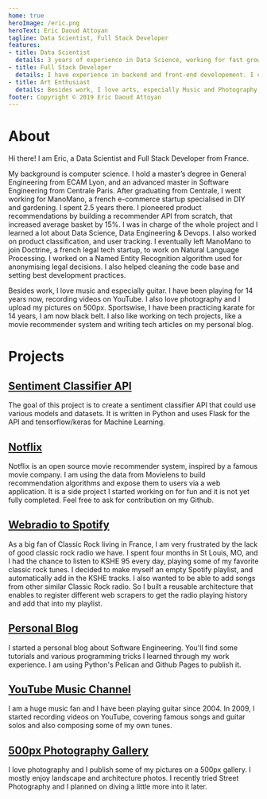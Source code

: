 ```yaml
---
home: true
heroImage: /eric.png
heroText: Eric Daoud Attoyan
tagline: Data Scientist, Full Stack Developer
features:
- title: Data Scientist
  details: 3 years of experience in Data Science, working for fast growing startups. I worked on Recommender Systems and Natural Language Processing.
- title: Full Stack Developer
  details: I have experience in backend and front-end developement. I can build a website from scratch using Python and Django. 
- title: Art Enthusiast
  details: Besides work, I love arts, especially Music and Photography. I have been playing the guitar since I am 13, and I have been keep on photography since I am 18.
footer: Copyright © 2019 Eric Daoud Attoyan
---
```


# About

<font-awesome-icon icon="coffee"></font-awesome-icon>

Hi there! I am Eric, a Data Scientist and Full Stack Developer from France.

My background is computer science. I hold a master’s degree in General Engineering from ECAM Lyon, and an advanced master in Software Engineering from Centrale Paris.
After graduating from Centrale, I went working for ManoMano, a french e-commerce startup specialised in DIY and gardening. I spent 2.5 years there. I pioneered product recommendations by building a recommender API from scratch, that increased average basket by 15%. I was in charge of the whole project and I learned a lot about Data Science, Data Engineering & Devops. I also worked on product classification, and user tracking.
I eventually left ManoMano to join Doctrine, a french legal tech startup, to work on Natural Language Processing. I worked on a Named Entity Recognition algorithm used for anonymising legal decisions. I also helped cleaning the code base and setting best development practices.

Besides work, I love music and especially guitar. I have been playing for 14 years now, recording videos on YouTube. I also love photography and I upload my pictures on 500px. Sportswise, I have been practicing karate for 14 years, I am now black belt. I also like working on tech projects, like a movie recommender system and writing tech articles on my personal blog.

# Projects

## [Sentiment Classifier API](https://github.com/ericdaat/sentiment-classifier)
The goal of this project is to create a sentiment classifier API that could use various models and datasets. It is written in Python and uses Flask for the API and tensorflow/keras for Machine Learning.


## [Notflix](https://github.com/ericdaat/notflix)
Notflix is an open source movie recommender system, inspired by a famous movie company. I am using the data from Movielens to build recommendation algorithms and expose them to users via a web application. It is a side project I started working on for fun and it is not yet fully completed. Feel free to ask for contribution on my Github.


## [Webradio to Spotify](https://github.com/ericdaat/webradio-to-spotify)
As a big fan of Classic Rock living in France, I am very frustrated by the lack of good classic rock radio we have. I spent four months in St Louis, MO, and I had the chance to listen to KSHE 95 every day, playing some of my favorite classic rock tunes. I decided to make myself an empty Spotify playlist, and automatically add in the KSHE tracks. I also wanted to be able to add songs from other similar Classic Rock radio. So I built a reusable architecture that enables to register different web scrapers to get the radio playing history and add that into my playlist.


## [Personal Blog](/blog)
I started a personal blog about Software Engineering. You'll find some tutorials and various programming tricks I learned through my work experience. I am using Python's Pelican and Github Pages to publish it.


## [YouTube Music Channel](https://www.youtube.com/channel/UCVuDs3gy11RXRd5m-TSRAyQ)
I am a huge music fan and I have been playing guitar since 2004. In 2009, I started recording videos on YouTube, covering famous songs and guitar solos and also composing some of my own tunes.


## [500px Photography Gallery](https://500px.com/ericda)
I love photography and I publish some of my pictures on a 500px gallery. I mostly enjoy landscape and architecture photos. I recently tried Street Photography and I planned on diving a little more into it later.
